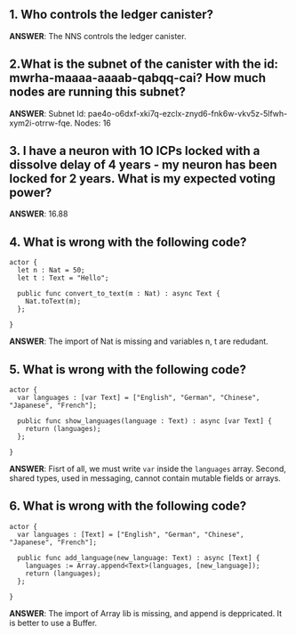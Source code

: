 ## 1. Who controls the ledger canister?
**ANSWER**: The NNS controls the ledger canister.

## 2.What is the subnet of the canister with the id: **mwrha-maaaa-aaaab-qabqq-cai**? How much nodes are running this subnet?
**ANSWER**: Subnet Id: pae4o-o6dxf-xki7q-ezclx-znyd6-fnk6w-vkv5z-5lfwh-xym2i-otrrw-fqe. Nodes: 16

## 3. I have a neuron with 1O ICPs locked with a dissolve delay of 4 years - my neuron has been locked for 2 years. What is my expected voting power?
**ANSWER**: 16.88

## 4. What is wrong with the following code?

```motoko
actor {
  let n : Nat = 50;
  let t : Text = "Hello";

  public func convert_to_text(m : Nat) : async Text {
    Nat.toText(m);
  };
 
}
```
**ANSWER**: The import of Nat is missing and variables n, t are redudant.

## 5. What is wrong with the following code?
```motoko
actor {
  var languages : [var Text] = ["English", "German", "Chinese", "Japanese", "French"];

  public func show_languages(language : Text) : async [var Text] {
    return (languages);
  };
 
}
```
**ANSWER**: Fisrt of all, we must write `var` inside the `languages` array. Second, shared types, used in messaging, cannot contain mutable fields or arrays.

## 6. What is wrong with the following code?
```motoko
actor {
  var languages : [Text] = ["English", "German", "Chinese", "Japanese", "French"];

  public func add_language(new_language: Text) : async [Text] {
    languages := Array.append<Text>(languages, [new_language]);
    return (languages);
  };
 
}
```
**ANSWER**: The import of Array lib is missing, and append is deppricated. It is better to use a Buffer.